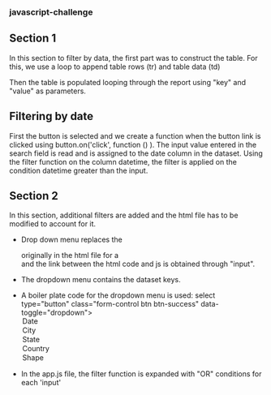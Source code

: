 ### javascript-challenge

## Section 1
In this section to filter by data, the first part was to construct the table. 
For this, we use a loop to append table rows (tr) and table data (td)

Then the table is populated looping through the report using "key" and "value" as parameters. 

## Filtering by date
First the button is selected and we create a function when the button link is clicked using button.on('click', function () ).
The input value entered in the search field is read and is assigned to the date column in the dataset. 
Using the filter function on the column datetime, the filter is applied on the condition datetime greater than the input. 

## Section 2

In this section, additional filters are added and the html file has to be modified to account for it. 
* Drop down menu replaces the <div class="form-group"> originally in the html file  for a <div class="input-group"> and the link between 
the html code and js is obtained through "input". 
* The dropdown menu contains the dataset keys.
* A boiler plate code for the dropdown menu is used:
select type="button" class="form-control btn btn-success" data-toggle="dropdown">
                              <option href="#" class="dropdown-item">Date</option>
                              <option href="#" class="dropdown-item">City</option>
                              <option href="#" class="dropdown-item">State</option>
                              <option href="#" class="dropdown-item">Country</option>
                              <option href="#" class="dropdown-item">Shape</option> 

* In the app.js file, the filter function is expanded with "OR" conditions for each 'input'
